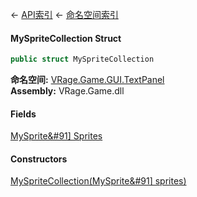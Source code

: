 ← [API索引](Api-Index) ← [命名空间索引](Namespace-Index)

#### MySpriteCollection Struct

```csharp
public struct MySpriteCollection
```

**命名空间:** [VRage.Game.GUI.TextPanel](VRage.Game.GUI.TextPanel)  
**Assembly:** VRage.Game.dll

#### Fields

[MySprite&#91&#93; Sprites](VRage.Game.GUI.TextPanel.MySpriteCollection.Sprites)

> 

#### Constructors

[MySpriteCollection(MySprite&#91&#93; sprites)](VRage.Game.GUI.TextPanel.MySpriteCollection..ctor)

> 

